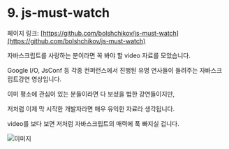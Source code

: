 # 9. js-must-watch

페이지 링크: [https://github.com/bolshchikov/js-must-watch](https://github.com/bolshchikov/js-must-watch)

자바스크립트를 사랑하는 분이라면 꼭 봐야 할 video 자료를 모았습니다.

Google I/O, JsConf 등 각종 컨퍼런스에서 진행된 유명 연사들이 들려주는 자바스크립트강연 영상입니다.

이미 평소에 관심이 있는 분들이라면 다 보셨을 법한 강연들이지만, 

저처럼 이제 막 시작한 개발자라면 매우 유익한 자료라 생각됩니다.

video를 보다 보면 저처럼 자바스크립트의 매력에 푹 빠지실 겁니다.


![이미지](../img/004-09.png)

